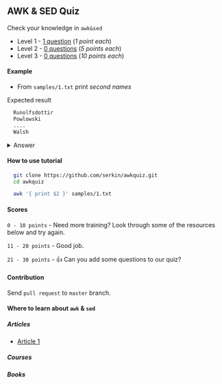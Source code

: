 ## AWK & SED Quiz

Check your knowledge in `awk&sed`

- Level 1 - [1 question](level1.md) (*1 point each*)
- Level 2 - [0 questions](level2.md) (*5 points each*)
- Level 3 - [0 questions](level3.md) (*10 points each*)

#### Example

- From `samples/1.txt` print *second names*

Expected result

```txt
  Runolfsdottir
  Powlowski
  ....
  Walsh
```

<details>
  <summary>Answer</summary>

    awk '{ print $2 }' samples/1.txt

</details>


#### How to use tutorial

```bash
  git clone https://github.com/serkin/awkquiz.git
  cd awkquiz

  awk '{ print $2 }' samples/1.txt
```

#### Scores

`0 - 10 points` - Need more training? Look through some of the resources below and try again.

`11 - 20 points` - Good job.

`21 - 30 points` - :+1: Can you add some questions to our quiz?

#### Contribution

Send `pull request` to `master` branch.


#### Where to learn about `awk` & `sed`

##### Articles

- [Article 1](level3.md)

##### Courses

##### Books
